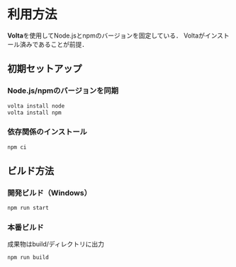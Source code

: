 # 利用方法

**Volta**を使用してNode.jsとnpmのバージョンを固定している．
Voltaがインストール済みであることが前提．

## 初期セットアップ

### Node.js/npmのバージョンを同期

```bash
volta install node
volta install npm
```

### 依存関係のインストール

``` bash
npm ci
```

## ビルド方法

### 開発ビルド（Windows）

``` bash
npm run start
```

### 本番ビルド

成果物はbuild/ディレクトリに出力

``` bash
npm run build
```
